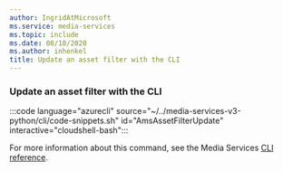 ```yaml
---
author: IngridAtMicrosoft
ms.service: media-services
ms.topic: include
ms.date: 08/18/2020
ms.author: inhenkel
title: Update an asset filter with the CLI
---
```


<!--Update an asset filter CLI-->

### Update an asset filter with the CLI

:::code language="azurecli" source="~/../media-services-v3-python/cli/code-snippets.sh" id="AmsAssetFilterUpdate" interactive="cloudshell-bash":::

For more information about this command, see the Media Services [CLI reference](/cli/azure/ams/asset-filter?view=azure-cli-latest#az-ams-asset-filter-update).
